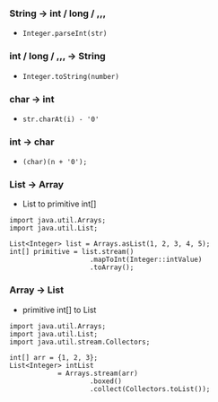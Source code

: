 ### String -> int / long / ,,,
- `Integer.parseInt(str)`

### int / long / ,,, -> String
- `Integer.toString(number)`

### char -> int
- `str.charAt(i) - '0'`

### int -> char
- `(char)(n + '0');`

### List -> Array
- List<Integer> to primitive int[]
````
import java.util.Arrays;
import java.util.List;

List<Integer> list = Arrays.asList(1, 2, 3, 4, 5);
int[] primitive = list.stream()
                    .mapToInt(Integer::intValue)
                    .toArray();
````

### Array -> List
- primitive int[] to List<Integer>
`````
import java.util.Arrays;
import java.util.List;
import java.util.stream.Collectors;

int[] arr = {1, 2, 3};
List<Integer> intList 
            = Arrays.stream(arr)
                    .boxed()
                    .collect(Collectors.toList());

